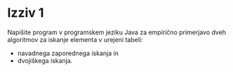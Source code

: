 # Izziv 1

Napišite program v programskem jeziku Java za empirično primerjavo dveh algoritmov za iskanje elementa v urejeni tabeli:

- navadnega zaporednega iskanja in
- dvojiškega iskanja.

